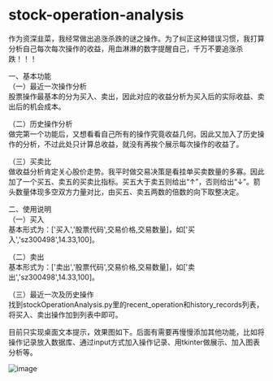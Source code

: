 # stock-operation-analysis
作为资深韭菜，我经常做出追涨杀跌的谜之操作。为了纠正这种错误习惯，我打算分析自己每次每次操作的收益，用血淋淋的数字提醒自己，千万不要追涨杀跌！！！  

一、基本功能  
（一）最近一次操作分析  
股票操作最基本的分为买入、卖出，因此对应的收益分析为买入后的实际收益、卖出后的机会成本。

（二）历史操作分析  
做完第一个功能后，又想看看自己所有的操作究竟收益几何。因此又加入了历史操作的分析，不过此处只计算总收益，就没有再挨个展示每次操作的收益了。

（三）买卖比  
做收益分析肯定关心股价走势。我平时做交易决策是看挂单买卖数量的多寡。因此加了一个买五、卖五的买卖比指标。买五大于卖五则给出“↑”，否则给出“↓”。箭头数量体现多空双方力量对比，由买五、卖五两数的倍数的向下取整决定。

二、使用说明  
（一）买入  
基本形式为：['买入','股票代码',交易价格,交易数量]，如['买入','sz300498',14.33,100]。

（二）卖出  
基本形式为：['卖出','股票代码',交易价格,交易数量]，如['卖出','sz300498',14.33,100]。

（三）最近一次及历史操作  
找到stockOperationAnalysis.py里的recent_operation和history_records列表，将买入、卖出操作加到列表中即可。

目前只实现桌面文本提示，效果图如下。后面有需要再慢慢添加其他功能，比如将操作记录放入数据库、通过input方式加入操作记录、用tkinter做展示、加入图表分析等。


![image](https://github.com/Hongwei008/stock-operation-analysis/blob/main/%E6%95%88%E6%9E%9C%E5%9B%BE.png)
